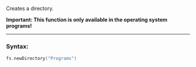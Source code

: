 Creates a directory.

**Important: This function is only available in the operating system programs!**

---

### Syntax:
```lua
fs.newDirectory("Programs")
```
